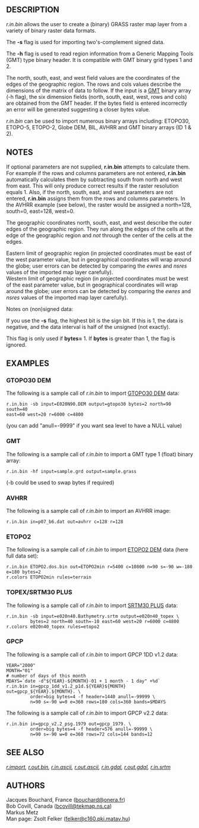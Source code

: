 ## DESCRIPTION

*r.in.bin* allows the user to create a (binary) GRASS raster map layer
from a variety of binary raster data formats.

The **-s** flag is used for importing two's-complement signed data.

The **-h** flag is used to read region information from a Generic
Mapping Tools (GMT) type binary header. It is compatible with GMT binary
grid types 1 and 2.

The north, south, east, and west field values are the coordinates of the
edges of the geographic region. The rows and cols values describe the
dimensions of the matrix of data to follow. If the input is a
[GMT](https://www.generic-mapping-tools.org/) binary array (-h flag),
the six dimension fields (north, south, east, west, rows and cols) are
obtained from the GMT header. If the bytes field is entered incorrectly
an error will be generated suggesting a closer bytes value.

*r.in.bin* can be used to import numerous binary arrays including:
ETOPO30, ETOPO-5, ETOPO-2, Globe DEM, BIL, AVHRR and GMT binary arrays
(ID 1 & 2).

## NOTES

If optional parameters are not supplied, **r.in.bin** attempts to
calculate them. For example if the rows and columns parameters are not
entered, **r.in.bin** automatically calculates them by subtracting south
from north and west from east. This will only produce correct results if
the raster resolution equals 1. Also, if the north, south, east, and
west parameters are not entered, **r.in.bin** assigns them from the rows
and columns parameters. In the AVHRR example (see below), the raster
would be assigned a north=128, south=0, east=128, west=0.

The geographic coordinates north, south, east, and west describe the
outer edges of the geographic region. They run along the edges of the
cells at the edge of the geographic region and *not* through the center
of the cells at the edges.

Eastern limit of geographic region (in projected coordinates must be
east of the west parameter value, but in geographical coordinates will
wrap around the globe; user errors can be detected by comparing the
*ewres* and *nsres* values of the imported map layer carefully).  
Western limit of geographic region (in projected coordinates must be
west of the east parameter value, but in geographical coordinates will
wrap around the globe; user errors can be detected by comparing the
*ewres* and *nsres* values of the imported map layer carefully).

Notes on (non)signed data:

If you use the **-s** flag, the highest bit is the sign bit. If this is
1, the data is negative, and the data interval is half of the unsigned
(not exactly).

This flag is only used if **bytes=** 1. If **bytes** is greater than 1,
the flag is ignored.

## EXAMPLES

### GTOPO30 DEM

The following is a sample call of *r.in.bin* to import [GTOPO30
DEM](http://edcdaac.usgs.gov/gtopo30/gtopo30.asp) data:

```shell
r.in.bin -sb input=E020N90.DEM output=gtopo30 bytes=2 north=90 south=40
east=60 west=20 r=6000 c=4800
```

(you can add "anull=-9999" if you want sea level to have a NULL value)

### GMT

The following is a sample call of *r.in.bin* to import a GMT type 1
(float) binary array:

```shell
r.in.bin -hf input=sample.grd output=sample.grass
```

(-b could be used to swap bytes if required)

### AVHRR

The following is a sample call of *r.in.bin* to import an AVHRR image:

```shell
r.in.bin in=p07_b6.dat out=avhrr c=128 r=128
```

### ETOPO2

The following is a sample call of *r.in.bin* to import [ETOPO2
DEM](http://www.ngdc.noaa.gov/mgg/image/2minrelief.html) data (here full
data set):

```shell
r.in.bin ETOPO2.dos.bin out=ETOPO2min r=5400 c=10800 n=90 s=-90 w=-180 e=180 bytes=2
r.colors ETOPO2min rules=terrain
```

### TOPEX/SRTM30 PLUS

The following is a sample call of *r.in.bin* to import [SRTM30
PLUS](http://topex.ucsd.edu/WWW_html/srtm30_plus.html) data:

```shell
r.in.bin -sb input=e020n40.Bathymetry.srtm output=e020n40_topex \
         bytes=2 north=40 south=-10 east=60 west=20 r=6000 c=4800
r.colors e020n40_topex rules=etopo2
```

### GPCP

The following is a sample call of *r.in.bin* to import GPCP 1DD v1.2
data:

```shell
YEAR="2000"
MONTH="01"
# number of days of this month
MDAYS=`date -d"${YEAR}-${MONTH}-01 + 1 month - 1 day" +%d`
r.in.bin in=gpcp_1dd_v1.2_p1d.${YEAR}${MONTH} out=gpcp_${YEAR}.${MONTH}. \
         order=big bytes=4 -f header=1440 anull=-99999 \
         n=90 s=-90 w=0 e=360 rows=180 cols=360 bands=$MDAYS
```

The following is a sample call of *r.in.bin* to import GPCP v2.2 data:

```shell
r.in.bin in=gpcp_v2.2_psg.1979 out=gpcp_1979. \
         order=big bytes=4 -f header=576 anull=-99999 \
         n=90 s=-90 w=0 e=360 rows=72 cols=144 bands=12
```

## SEE ALSO

*[r.import](r.import.md), [r.out.bin](r.out.bin.md),
[r.in.ascii](r.in.ascii.md), [r.out.ascii](r.out.ascii.md),
[r.in.gdal](r.in.gdal.md), [r.out.gdal](r.out.gdal.md),
[r.in.srtm](r.in.srtm.md)*

## AUTHORS

Jacques Bouchard, France (bouchard@onera.fr)  
Bob Covill, Canada (bcovill@tekmap.ns.ca)  
Markus Metz  
Man page: Zsolt Felker (felker@c160.pki.matav.hu)
